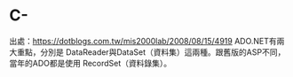 # C-
出處：https://dotblogs.com.tw/mis2000lab/2008/08/15/4919
ADO.NET有兩大重點，分別是 DataReader與DataSet（資料集）這兩種。跟舊版的ASP不同，當年的ADO都是使用 RecordSet（資料錄集）。 
